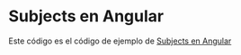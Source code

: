 # Subjects en Angular

Este código es el código de ejemplo de [Subjects en Angular](https://chuidiang.org/index.php?title=Subjects_en_Angular)